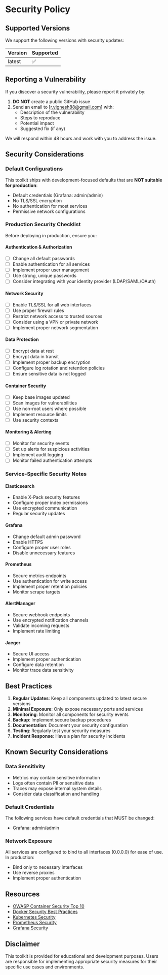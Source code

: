 # Security Policy

## Supported Versions

We support the following versions with security updates:

| Version | Supported          |
| ------- | ------------------ |
| latest  | :white_check_mark: |

## Reporting a Vulnerability

If you discover a security vulnerability, please report it privately by:

1. **DO NOT** create a public GitHub issue
2. Send an email to [r.vignesh88@gmail.com] with:
   - Description of the vulnerability
   - Steps to reproduce
   - Potential impact
   - Suggested fix (if any)

We will respond within 48 hours and work with you to address the issue.

## Security Considerations

### Default Configurations

This toolkit ships with development-focused defaults that are **NOT suitable for production**:

- Default credentials (Grafana: admin/admin)
- No TLS/SSL encryption
- No authentication for most services
- Permissive network configurations

### Production Security Checklist

Before deploying in production, ensure you:

#### Authentication & Authorization
- [ ] Change all default passwords
- [ ] Enable authentication for all services
- [ ] Implement proper user management
- [ ] Use strong, unique passwords
- [ ] Consider integrating with your identity provider (LDAP/SAML/OAuth)

#### Network Security
- [ ] Enable TLS/SSL for all web interfaces
- [ ] Use proper firewall rules
- [ ] Restrict network access to trusted sources
- [ ] Consider using a VPN or private network
- [ ] Implement proper network segmentation

#### Data Protection
- [ ] Encrypt data at rest
- [ ] Encrypt data in transit
- [ ] Implement proper backup encryption
- [ ] Configure log rotation and retention policies
- [ ] Ensure sensitive data is not logged

#### Container Security
- [ ] Keep base images updated
- [ ] Scan images for vulnerabilities
- [ ] Use non-root users where possible
- [ ] Implement resource limits
- [ ] Use security contexts

#### Monitoring & Alerting
- [ ] Monitor for security events
- [ ] Set up alerts for suspicious activities
- [ ] Implement audit logging
- [ ] Monitor failed authentication attempts

### Service-Specific Security Notes

#### Elasticsearch
- Enable X-Pack security features
- Configure proper index permissions
- Use encrypted communication
- Regular security updates

#### Grafana
- Change default admin password
- Enable HTTPS
- Configure proper user roles
- Disable unnecessary features

#### Prometheus
- Secure metrics endpoints
- Use authentication for write access
- Implement proper retention policies
- Monitor scrape targets

#### AlertManager
- Secure webhook endpoints
- Use encrypted notification channels
- Validate incoming requests
- Implement rate limiting

#### Jaeger
- Secure UI access
- Implement proper authentication
- Configure data retention
- Monitor trace data sensitivity

## Best Practices

1. **Regular Updates**: Keep all components updated to latest secure versions
2. **Minimal Exposure**: Only expose necessary ports and services
3. **Monitoring**: Monitor all components for security events
4. **Backup**: Implement secure backup procedures
5. **Documentation**: Document your security configuration
6. **Testing**: Regularly test your security measures
7. **Incident Response**: Have a plan for security incidents

## Known Security Considerations

### Data Sensitivity
- Metrics may contain sensitive information
- Logs often contain PII or sensitive data
- Traces may expose internal system details
- Consider data classification and handling

### Default Credentials
The following services have default credentials that MUST be changed:
- Grafana: admin/admin

### Network Exposure
All services are configured to bind to all interfaces (0.0.0.0) for ease of use. In production:
- Bind only to necessary interfaces
- Use reverse proxies
- Implement proper authentication

## Resources

- [OWASP Container Security Top 10](https://github.com/OWASP/Docker-Security)
- [Docker Security Best Practices](https://docs.docker.com/engine/security/)
- [Kubernetes Security](https://kubernetes.io/docs/concepts/security/)
- [Prometheus Security](https://prometheus.io/docs/operating/security/)
- [Grafana Security](https://grafana.com/docs/grafana/latest/administration/security/)

## Disclaimer

This toolkit is provided for educational and development purposes. Users are responsible for implementing appropriate security measures for their specific use cases and environments.
